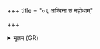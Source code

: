 +++
title = "०६ अश्विना सं नह्येथाम्"

+++
<details><summary>मूलम् (GR)</summary>

अश्विना सं नह्येथां  
मम राष्ट्राय जयन्ताव्  
अमित्रेभ्यो हेतिम् अस्यन्तौ ॥
</details>